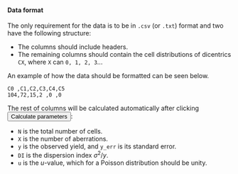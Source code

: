 #### Data format

The only requirement for the data is to be in `.csv` (or `.txt`) format and two have the following structure:

- The columns should include headers.
- The remaining columns should contain the cell distributions of dicentrics `CX`, where `X` can `0, 1, 2, 3`...

An example of how the data should be formatted can be seen below.

```
C0 ,C1,C2,C3,C4,C5
104,72,15,2 ,0 ,0
```

The rest of columns will be calculated automatically after clicking <button class="btn btn-default action-button inputs-button shiny-bound-input small-action-button"  type="button">Calculate parameters</button>:

- `N` is the total number of cells.
- `X` is the number of aberrations.
- `y` is the observed yield, and `y_err` is its standard error.
- `DI` is the dispersion index $\sigma^{2}/y$.
- `u` is the $u$-value, which for a Poisson distribution should be unity.
